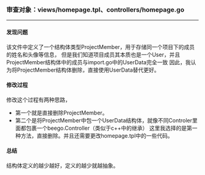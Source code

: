 ### <i class="icon-chevron-sign-left"></i> 审查对象：views/homepage.tpl、controllers/homepage.go
----
#### 发现问题    
该文件中定义了一个结构体类型ProjectMember，用于存储同一个项目下的成员的姓名和头像等信息，
但是我们知道项目成员其本质也是一个User，并且ProjectMember结构体中的成员与import.go中的UserData完全一致
因此，我认为将ProjectMember结构体删除，直接使用UserData替代更好。
#### 修改过程
修改这个过程有两种思路，
- 第一个就是直接删除ProjectMember。
- 第二个是将ProjectMember中包一个UserData结构体，就像不同Controler里面都包裹一个beego.Controller（类似于c++中的继承）
这里我选择的是第一种方法，直接删除。并且还需要更改homepage.tpl中的一些代码。
#### 总结
结构体定义的越少越好，定义的越少就越抽象。
